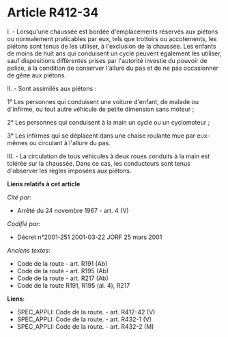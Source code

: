 # Article R412-34

I. - Lorsqu'une chaussée est bordée d'emplacements réservés aux piétons ou normalement praticables par eux, tels que
trottoirs ou accotements, les piétons sont tenus de les utiliser, à l'exclusion de la chaussée. Les enfants de moins de huit
ans qui conduisent un cycle peuvent également les utiliser, sauf dispositions différentes prises par l'autorité investie du
pouvoir de police, à la condition de conserver l'allure du pas et de ne pas occasionner de gêne aux piétons.

II. - Sont assimilés aux piétons :

1° Les personnes qui conduisent une voiture d'enfant, de malade ou d'infirme, ou tout autre véhicule de petite dimension sans
moteur ;

2° Les personnes qui conduisent à la main un cycle ou un cyclomoteur ;

3° Les infirmes qui se déplacent dans une chaise roulante mue par eux-mêmes ou circulant à l'allure du pas.

III. - La circulation de tous véhicules à deux roues conduits à la main est tolérée sur la chaussée. Dans ce cas, les
conducteurs sont tenus d'observer les règles imposées aux piétons.

**Liens relatifs à cet article**

_Cité par_:

  - Arrêté du 24 novembre 1967 - art. 4 (V)

_Codifié par_:

  - Décret n°2001-251 2001-03-22 JORF 25 mars 2001

_Anciens textes_:

  - Code de la route - art. R191 (Ab)
  - Code de la route - art. R195 (Ab)
  - Code de la route - art. R217 (Ab)
  - Code de la route R191, R195 (al. 4), R217

**Liens**:

  - SPEC_APPLI: Code de la route. - art. R412-42 (V)
  - SPEC_APPLI: Code de la route. - art. R432-1 (V)
  - SPEC_APPLI: Code de la route. - art. R432-2 (M)
